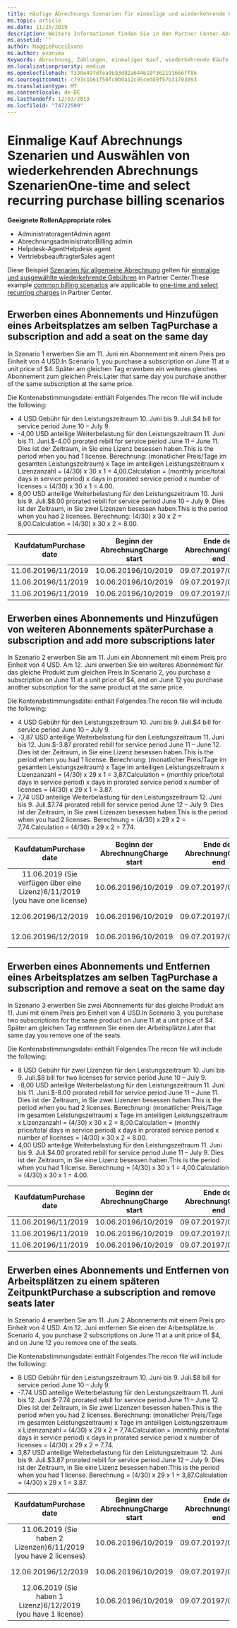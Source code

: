 ```yaml
---
title: Häufige Abrechnungs Szenarien für einmalige und wiederkehrende Käufe | Partner Center
ms.topic: article
ms.date: 11/25/2019
description: Weitere Informationen finden Sie in den Partner Center-Abrechnungs Beispielen für einmalige und wiederkehrende Käufe. Wenn Sie Abonnements erwerben, können Sie weitere Abonnements hinzufügen, Arbeitsplätze hinzufügen oder entfernen.
ms.assetid: ''
author: MaggiePucciEvans
ms.author: evansma
Keywords: Abrechnung, Zahlungen, einmaliger Kauf, wiederkehrende Käufe, Abonnements, Arbeitsplätze
ms.localizationpriority: medium
ms.openlocfilehash: f330e49fdfea9b93d02a644610f3621916667f86
ms.sourcegitcommit: c793c1b61f50fc0b0a12c95cedd9f57b31703093
ms.translationtype: MT
ms.contentlocale: de-DE
ms.lasthandoff: 12/03/2019
ms.locfileid: "74722509"
---
```

# <a name="one-time-and-select-recurring-purchase-billing-scenarios"></a><span data-ttu-id="62fdd-104">Einmalige Kauf Abrechnungs Szenarien und Auswählen von wiederkehrenden Abrechnungs Szenarien</span><span class="sxs-lookup"><span data-stu-id="62fdd-104">One-time and select recurring purchase billing scenarios</span></span>

<span data-ttu-id="62fdd-105">**Geeignete Rollen**</span><span class="sxs-lookup"><span data-stu-id="62fdd-105">**Appropriate roles**</span></span>

- <span data-ttu-id="62fdd-106">Administratoragent</span><span class="sxs-lookup"><span data-stu-id="62fdd-106">Admin agent</span></span>
- <span data-ttu-id="62fdd-107">Abrechnungsadministrator</span><span class="sxs-lookup"><span data-stu-id="62fdd-107">Billing admin</span></span>
- <span data-ttu-id="62fdd-108">Helpdesk-Agent</span><span class="sxs-lookup"><span data-stu-id="62fdd-108">Helpdesk agent</span></span>
- <span data-ttu-id="62fdd-109">Vertriebsbeauftragter</span><span class="sxs-lookup"><span data-stu-id="62fdd-109">Sales agent</span></span>

<span data-ttu-id="62fdd-110">Diese Beispiel [Szenarien für allgemeine Abrechnung](common-billing-scenarios.md) gelten für [einmalige und ausgewählte wiederkehrende Gebühren](one-time-and-recurring-billing.md) im Partner Center.</span><span class="sxs-lookup"><span data-stu-id="62fdd-110">These example [common billing scenarios](common-billing-scenarios.md) are applicable to [one-time and select recurring charges](one-time-and-recurring-billing.md) in Partner Center.</span></span>

## <a name="purchase-a-subscription-and-add-a-seat-on-the-same-day"></a><span data-ttu-id="62fdd-111">Erwerben eines Abonnements und Hinzufügen eines Arbeitsplatzes am selben Tag</span><span class="sxs-lookup"><span data-stu-id="62fdd-111">Purchase a subscription and add a seat on the same day</span></span>

<span data-ttu-id="62fdd-112">In Szenario 1 erwerben Sie am 11. Juni ein Abonnement mit einem Preis pro Einheit von 4 USD.</span><span class="sxs-lookup"><span data-stu-id="62fdd-112">In Scenario 1, you purchase a subscription on June 11 at a unit price of $4.</span></span> <span data-ttu-id="62fdd-113">Später am gleichen Tag erwerben ein weiteres gleiches Abonnement zum gleichen Preis.</span><span class="sxs-lookup"><span data-stu-id="62fdd-113">Later that same day you purchase another of the same subscription at the same price.</span></span>

<span data-ttu-id="62fdd-114">Die Kontenabstimmungsdatei enthält Folgendes:</span><span class="sxs-lookup"><span data-stu-id="62fdd-114">The recon file will include the following:</span></span>

- <span data-ttu-id="62fdd-115">4 USD Gebühr für den Leistungszeitraum 10. Juni bis 9. Juli.</span><span class="sxs-lookup"><span data-stu-id="62fdd-115">$4 bill for service period June 10 – July 9.</span></span>
- <span data-ttu-id="62fdd-116">-4,00 USD anteilige Weiterbelastung für den Leistungszeitraum 11. Juni bis 11. Juni.</span><span class="sxs-lookup"><span data-stu-id="62fdd-116">$-4.00 prorated rebill for service period June 11 – June 11.</span></span> <span data-ttu-id="62fdd-117">Dies ist der Zeitraum, in Sie eine Lizenz besessen haben.</span><span class="sxs-lookup"><span data-stu-id="62fdd-117">This is the period when you had 1 license.</span></span> <span data-ttu-id="62fdd-118">Berechnung: (monatlicher Preis/Tage im gesamten Leistungszeitraum) x Tage im anteiligen Leistungszeitraum x Lizenzanzahl = (4/30) x 30 x 1 = 4,00.</span><span class="sxs-lookup"><span data-stu-id="62fdd-118">Calculation = (monthly price/total days in service period) x days in prorated service period x number of licenses = (4/30) x 30 x 1 = 4.00.</span></span>
- <span data-ttu-id="62fdd-119">8,00 USD anteilige Weiterbelastung für den Leistungszeitraum 10. Juni bis 9. Juli.</span><span class="sxs-lookup"><span data-stu-id="62fdd-119">$8.00 prorated rebill for service period June 10 – July 9.</span></span> <span data-ttu-id="62fdd-120">Dies ist der Zeitraum, in Sie zwei Lizenzen besessen haben.</span><span class="sxs-lookup"><span data-stu-id="62fdd-120">This is the period when you had 2 licenses.</span></span> <span data-ttu-id="62fdd-121">Berechnung: (4/30) x 30 x 2 = 8,00.</span><span class="sxs-lookup"><span data-stu-id="62fdd-121">Calculation = (4/30) x 30 x 2 = 8.00.</span></span>

|<span data-ttu-id="62fdd-122">**Kaufdatum**</span><span class="sxs-lookup"><span data-stu-id="62fdd-122">**Purchase date**</span></span>   |<span data-ttu-id="62fdd-123">**Beginn der Abrechnung**</span><span class="sxs-lookup"><span data-stu-id="62fdd-123">**Charge start**</span></span> |<span data-ttu-id="62fdd-124">**Ende der Abrechnung**</span><span class="sxs-lookup"><span data-stu-id="62fdd-124">**Charge end**</span></span>  |<span data-ttu-id="62fdd-125">**Preis pro Einheit**</span><span class="sxs-lookup"><span data-stu-id="62fdd-125">**Unit price**</span></span>  |<span data-ttu-id="62fdd-126">**Anzahl**</span><span class="sxs-lookup"><span data-stu-id="62fdd-126">**Quantity**</span></span>  |<span data-ttu-id="62fdd-127">**Betrag**</span><span class="sxs-lookup"><span data-stu-id="62fdd-127">**Amount**</span></span> |<span data-ttu-id="62fdd-128">**Gebührenart**</span><span class="sxs-lookup"><span data-stu-id="62fdd-128">**Charge type**</span></span> |
|:------:|:------:|:------:|:------:|:------:|:------:|:-----:|
|<span data-ttu-id="62fdd-129">11.06.2019</span><span class="sxs-lookup"><span data-stu-id="62fdd-129">6/11/2019</span></span>      |<span data-ttu-id="62fdd-130">10.06.2019</span><span class="sxs-lookup"><span data-stu-id="62fdd-130">6/10/2019</span></span>   |<span data-ttu-id="62fdd-131">09.07.2019</span><span class="sxs-lookup"><span data-stu-id="62fdd-131">7/09/2019</span></span>         |<span data-ttu-id="62fdd-132">4 USD</span><span class="sxs-lookup"><span data-stu-id="62fdd-132">$4</span></span>                |<span data-ttu-id="62fdd-133">1</span><span class="sxs-lookup"><span data-stu-id="62fdd-133">1</span></span>                 |<span data-ttu-id="62fdd-134">4 USD</span><span class="sxs-lookup"><span data-stu-id="62fdd-134">$4</span></span>            |<span data-ttu-id="62fdd-135">Neu</span><span class="sxs-lookup"><span data-stu-id="62fdd-135">New</span></span>         |
|<span data-ttu-id="62fdd-136">11.06.2019</span><span class="sxs-lookup"><span data-stu-id="62fdd-136">6/11/2019</span></span>     | <span data-ttu-id="62fdd-137">10.06.2019</span><span class="sxs-lookup"><span data-stu-id="62fdd-137">6/10/2019</span></span>    |<span data-ttu-id="62fdd-138">09.07.2019</span><span class="sxs-lookup"><span data-stu-id="62fdd-138">7/09/2019</span></span>        |<span data-ttu-id="62fdd-139">4 USD</span><span class="sxs-lookup"><span data-stu-id="62fdd-139">$4</span></span>        |<span data-ttu-id="62fdd-140">1</span><span class="sxs-lookup"><span data-stu-id="62fdd-140">1</span></span>        | <span data-ttu-id="62fdd-141">-4 USD</span><span class="sxs-lookup"><span data-stu-id="62fdd-141">-$4</span></span>       |<span data-ttu-id="62fdd-142">addQuantity</span><span class="sxs-lookup"><span data-stu-id="62fdd-142">addQuantity</span></span>           |
|<span data-ttu-id="62fdd-143">11.06.2019</span><span class="sxs-lookup"><span data-stu-id="62fdd-143">6/11/2019</span></span>     | <span data-ttu-id="62fdd-144">10.06.2019</span><span class="sxs-lookup"><span data-stu-id="62fdd-144">6/10/2019</span></span>    |<span data-ttu-id="62fdd-145">09.07.2019</span><span class="sxs-lookup"><span data-stu-id="62fdd-145">7/09/2019</span></span>        |<span data-ttu-id="62fdd-146">4 USD</span><span class="sxs-lookup"><span data-stu-id="62fdd-146">$4</span></span>        | <span data-ttu-id="62fdd-147">2</span><span class="sxs-lookup"><span data-stu-id="62fdd-147">2</span></span>      |<span data-ttu-id="62fdd-148">-8 USD</span><span class="sxs-lookup"><span data-stu-id="62fdd-148">$8</span></span>         |<span data-ttu-id="62fdd-149">addQuantity</span><span class="sxs-lookup"><span data-stu-id="62fdd-149">addQuantity</span></span>           |

## <a name="purchase-a-subscription-and-add-more-subscriptions-later"></a><span data-ttu-id="62fdd-150">Erwerben eines Abonnements und Hinzufügen von weiteren Abonnements später</span><span class="sxs-lookup"><span data-stu-id="62fdd-150">Purchase a subscription and add more subscriptions later</span></span>

<span data-ttu-id="62fdd-151">In Szenario 2 erwerben Sie am 11. Juni ein Abonnement mit einem Preis pro Einheit von 4 USD. Am 12. Juni erwerben Sie ein weiteres Abonnement für das gleiche Produkt zum gleichen Preis.</span><span class="sxs-lookup"><span data-stu-id="62fdd-151">In Scenario 2, you purchase a subscription on June 11 at a unit price of $4, and on June 12 you purchase another subscription for the same product at the same price.</span></span>

<span data-ttu-id="62fdd-152">Die Kontenabstimmungsdatei enthält Folgendes:</span><span class="sxs-lookup"><span data-stu-id="62fdd-152">The recon file will include the following:</span></span>

- <span data-ttu-id="62fdd-153">4 USD Gebühr für den Leistungszeitraum 10. Juni bis 9. Juli.</span><span class="sxs-lookup"><span data-stu-id="62fdd-153">$4 bill for service period June 10 – July 9.</span></span>
- <span data-ttu-id="62fdd-154">-3,87 USD anteilige Weiterbelastung für den Leistungszeitraum 11. Juni bis 12. Juni.</span><span class="sxs-lookup"><span data-stu-id="62fdd-154">$-3.87 prorated rebill for service period June 11 – June 12.</span></span> <span data-ttu-id="62fdd-155">Dies ist der Zeitraum, in Sie eine Lizenz besessen haben.</span><span class="sxs-lookup"><span data-stu-id="62fdd-155">This is the period when you had 1 license.</span></span> <span data-ttu-id="62fdd-156">Berechnung: (monatlicher Preis/Tage im gesamten Leistungszeitraum) x Tage im anteiligen Leistungszeitraum x Lizenzanzahl = (4/30) x 29 x 1 = 3,87.</span><span class="sxs-lookup"><span data-stu-id="62fdd-156">Calculation = (monthly price/total days in service period) x days in prorated service period x number of licenses = (4/30) x 29 x 1 = 3.87.</span></span>
- <span data-ttu-id="62fdd-157">7,74 USD anteilige Weiterbelastung für den Leistungszeitraum 12. Juni bis 9. Juli.</span><span class="sxs-lookup"><span data-stu-id="62fdd-157">$7.74 prorated rebill for service period June 12 – July 9.</span></span> <span data-ttu-id="62fdd-158">Dies ist der Zeitraum, in Sie zwei Lizenzen besessen haben.</span><span class="sxs-lookup"><span data-stu-id="62fdd-158">This is the period when you had 2 licenses.</span></span> <span data-ttu-id="62fdd-159">Berechnung = (4/30) x 29 x 2 = 7,74.</span><span class="sxs-lookup"><span data-stu-id="62fdd-159">Calculation = (4/30) x 29 x 2 = 7.74.</span></span>

|<span data-ttu-id="62fdd-160">**Kaufdatum**</span><span class="sxs-lookup"><span data-stu-id="62fdd-160">**Purchase date**</span></span>   |<span data-ttu-id="62fdd-161">**Beginn der Abrechnung**</span><span class="sxs-lookup"><span data-stu-id="62fdd-161">**Charge start**</span></span> |<span data-ttu-id="62fdd-162">**Ende der Abrechnung**</span><span class="sxs-lookup"><span data-stu-id="62fdd-162">**Charge end**</span></span>  |<span data-ttu-id="62fdd-163">**Preis pro Einheit**</span><span class="sxs-lookup"><span data-stu-id="62fdd-163">**Unit price**</span></span>  |<span data-ttu-id="62fdd-164">**Anzahl**</span><span class="sxs-lookup"><span data-stu-id="62fdd-164">**Quantity**</span></span>  |<span data-ttu-id="62fdd-165">**Betrag**</span><span class="sxs-lookup"><span data-stu-id="62fdd-165">**Amount**</span></span> |<span data-ttu-id="62fdd-166">**Gebührenart**</span><span class="sxs-lookup"><span data-stu-id="62fdd-166">**Charge type**</span></span> |
|:------:|:------:|:------:|:------:|:------:|:------:|:-----:|
|<span data-ttu-id="62fdd-167">11.06.2019 (Sie verfügen über eine Lizenz)</span><span class="sxs-lookup"><span data-stu-id="62fdd-167">6/11/2019 (you have one license)</span></span>     |<span data-ttu-id="62fdd-168">10.06.2019</span><span class="sxs-lookup"><span data-stu-id="62fdd-168">6/10/2019</span></span>   |<span data-ttu-id="62fdd-169">09.07.2019</span><span class="sxs-lookup"><span data-stu-id="62fdd-169">7/09/2019</span></span>         |<span data-ttu-id="62fdd-170">4 USD</span><span class="sxs-lookup"><span data-stu-id="62fdd-170">$4</span></span>         |<span data-ttu-id="62fdd-171">1</span><span class="sxs-lookup"><span data-stu-id="62fdd-171">1</span></span>        |<span data-ttu-id="62fdd-172">4 USD</span><span class="sxs-lookup"><span data-stu-id="62fdd-172">$4</span></span>            |<span data-ttu-id="62fdd-173">Neu</span><span class="sxs-lookup"><span data-stu-id="62fdd-173">New</span></span>         |
|<span data-ttu-id="62fdd-174">12.06.2019</span><span class="sxs-lookup"><span data-stu-id="62fdd-174">6/12/2019</span></span>     | <span data-ttu-id="62fdd-175">10.06.2019</span><span class="sxs-lookup"><span data-stu-id="62fdd-175">6/10/2019</span></span>    |<span data-ttu-id="62fdd-176">09.07.2019</span><span class="sxs-lookup"><span data-stu-id="62fdd-176">7/09/2019</span></span>        |<span data-ttu-id="62fdd-177">4 USD</span><span class="sxs-lookup"><span data-stu-id="62fdd-177">$4</span></span>        |<span data-ttu-id="62fdd-178">1</span><span class="sxs-lookup"><span data-stu-id="62fdd-178">1</span></span>        | <span data-ttu-id="62fdd-179">-3,87 USD</span><span class="sxs-lookup"><span data-stu-id="62fdd-179">-$3.87</span></span>       |<span data-ttu-id="62fdd-180">addQuantity</span><span class="sxs-lookup"><span data-stu-id="62fdd-180">addQuantity</span></span>           |
|<span data-ttu-id="62fdd-181">12.06.2019</span><span class="sxs-lookup"><span data-stu-id="62fdd-181">6/12/2019</span></span>     | <span data-ttu-id="62fdd-182">10.06.2019</span><span class="sxs-lookup"><span data-stu-id="62fdd-182">6/10/2019</span></span>    |<span data-ttu-id="62fdd-183">09.07.2019</span><span class="sxs-lookup"><span data-stu-id="62fdd-183">7/09/2019</span></span>        |<span data-ttu-id="62fdd-184">4 USD</span><span class="sxs-lookup"><span data-stu-id="62fdd-184">$4</span></span>        | <span data-ttu-id="62fdd-185">2</span><span class="sxs-lookup"><span data-stu-id="62fdd-185">2</span></span>      |<span data-ttu-id="62fdd-186">7,74 USD</span><span class="sxs-lookup"><span data-stu-id="62fdd-186">$7.74</span></span>       |<span data-ttu-id="62fdd-187">addQuantity</span><span class="sxs-lookup"><span data-stu-id="62fdd-187">addQuantity</span></span>           |

## <a name="purchase-a-subscription-and-remove-a-seat-on-the-same-day"></a><span data-ttu-id="62fdd-188">Erwerben eines Abonnements und Entfernen eines Arbeitsplatzes am selben Tag</span><span class="sxs-lookup"><span data-stu-id="62fdd-188">Purchase a subscription and remove a seat on the same day</span></span>

<span data-ttu-id="62fdd-189">In Szenario 3 erwerben Sie zwei Abonnements für das gleiche Produkt am 11. Juni mit einem Preis pro Einheit von 4 USD.</span><span class="sxs-lookup"><span data-stu-id="62fdd-189">In Scenario 3, you purchase two subscriptions for the same product on June 11 at a unit price of $4.</span></span> <span data-ttu-id="62fdd-190">Später am gleichen Tag entfernen Sie einen der Arbeitsplätze.</span><span class="sxs-lookup"><span data-stu-id="62fdd-190">Later that same day you remove one of the seats.</span></span>  

<span data-ttu-id="62fdd-191">Die Kontenabstimmungsdatei enthält Folgendes:</span><span class="sxs-lookup"><span data-stu-id="62fdd-191">The recon file will include the following:</span></span>

- <span data-ttu-id="62fdd-192">8 USD Gebühr für zwei Lizenzen für den Leistungszeitraum 10. Juni bis 9. Juli.</span><span class="sxs-lookup"><span data-stu-id="62fdd-192">$8 bill for two licenses for service period June 10 – July 9.</span></span>
- <span data-ttu-id="62fdd-193">-8,00 USD anteilige Weiterbelastung für den Leistungszeitraum 11. Juni bis 11. Juni.</span><span class="sxs-lookup"><span data-stu-id="62fdd-193">$-8.00 prorated rebill for service period June 11 – June 11.</span></span> <span data-ttu-id="62fdd-194">Dies ist der Zeitraum, in Sie zwei Lizenzen besessen haben.</span><span class="sxs-lookup"><span data-stu-id="62fdd-194">This is the period when you had 2 licenses.</span></span> <span data-ttu-id="62fdd-195">Berechnung: (monatlicher Preis/Tage im gesamten Leistungszeitraum) x Tage im anteiligen Leistungszeitraum x Lizenzanzahl = (4/30) x 30 x 2 = 8,00.</span><span class="sxs-lookup"><span data-stu-id="62fdd-195">Calculation = (monthly price/total days in service period) x days in prorated service period x number of licenses = (4/30) x 30 x 2 = 8.00.</span></span>
- <span data-ttu-id="62fdd-196">4,00 USD anteilige Weiterbelastung für den Leistungszeitraum 11. Juni bis 9. Juli.</span><span class="sxs-lookup"><span data-stu-id="62fdd-196">$4.00 prorated rebill for service period June 11 – July 9.</span></span> <span data-ttu-id="62fdd-197">Dies ist der Zeitraum, in Sie eine Lizenz besessen haben.</span><span class="sxs-lookup"><span data-stu-id="62fdd-197">This is the period when you had 1 license.</span></span> <span data-ttu-id="62fdd-198">Berechnung = (4/30) x 30 x 1 = 4,00.</span><span class="sxs-lookup"><span data-stu-id="62fdd-198">Calculation = (4/30) x 30 x 1 = 4.00.</span></span>

|<span data-ttu-id="62fdd-199">**Kaufdatum**</span><span class="sxs-lookup"><span data-stu-id="62fdd-199">**Purchase date**</span></span>   |<span data-ttu-id="62fdd-200">**Beginn der Abrechnung**</span><span class="sxs-lookup"><span data-stu-id="62fdd-200">**Charge start**</span></span> |<span data-ttu-id="62fdd-201">**Ende der Abrechnung**</span><span class="sxs-lookup"><span data-stu-id="62fdd-201">**Charge end**</span></span>  |<span data-ttu-id="62fdd-202">**Preis pro Einheit**</span><span class="sxs-lookup"><span data-stu-id="62fdd-202">**Unit price**</span></span>  |<span data-ttu-id="62fdd-203">**Anzahl**</span><span class="sxs-lookup"><span data-stu-id="62fdd-203">**Quantity**</span></span>  |<span data-ttu-id="62fdd-204">**Betrag**</span><span class="sxs-lookup"><span data-stu-id="62fdd-204">**Amount**</span></span> |<span data-ttu-id="62fdd-205">**Gebührenart**</span><span class="sxs-lookup"><span data-stu-id="62fdd-205">**Charge type**</span></span> |
|:------:|:------:|:------:|:------:|:------:|:------:|:-----:|
|<span data-ttu-id="62fdd-206">11.06.2019</span><span class="sxs-lookup"><span data-stu-id="62fdd-206">6/11/2019</span></span>      |<span data-ttu-id="62fdd-207">10.06.2019</span><span class="sxs-lookup"><span data-stu-id="62fdd-207">6/10/2019</span></span>   |<span data-ttu-id="62fdd-208">09.07.2019</span><span class="sxs-lookup"><span data-stu-id="62fdd-208">7/09/2019</span></span>         |<span data-ttu-id="62fdd-209">4 USD</span><span class="sxs-lookup"><span data-stu-id="62fdd-209">$4</span></span>                |<span data-ttu-id="62fdd-210">2</span><span class="sxs-lookup"><span data-stu-id="62fdd-210">2</span></span>                 |<span data-ttu-id="62fdd-211">-8 USD</span><span class="sxs-lookup"><span data-stu-id="62fdd-211">$8</span></span>            |<span data-ttu-id="62fdd-212">Neu</span><span class="sxs-lookup"><span data-stu-id="62fdd-212">New</span></span>         |
|<span data-ttu-id="62fdd-213">11.06.2019</span><span class="sxs-lookup"><span data-stu-id="62fdd-213">6/11/2019</span></span>     | <span data-ttu-id="62fdd-214">10.06.2019</span><span class="sxs-lookup"><span data-stu-id="62fdd-214">6/10/2019</span></span>    |<span data-ttu-id="62fdd-215">09.07.2019</span><span class="sxs-lookup"><span data-stu-id="62fdd-215">7/09/2019</span></span>        |<span data-ttu-id="62fdd-216">4 USD</span><span class="sxs-lookup"><span data-stu-id="62fdd-216">$4</span></span>        |<span data-ttu-id="62fdd-217">2</span><span class="sxs-lookup"><span data-stu-id="62fdd-217">2</span></span>        | <span data-ttu-id="62fdd-218">-8 USD</span><span class="sxs-lookup"><span data-stu-id="62fdd-218">-$8</span></span>       |<span data-ttu-id="62fdd-219">removeQuantity</span><span class="sxs-lookup"><span data-stu-id="62fdd-219">removeQuantity</span></span>           |
|<span data-ttu-id="62fdd-220">11.06.2019</span><span class="sxs-lookup"><span data-stu-id="62fdd-220">6/11/2019</span></span>     | <span data-ttu-id="62fdd-221">10.06.2019</span><span class="sxs-lookup"><span data-stu-id="62fdd-221">6/10/2019</span></span>    |<span data-ttu-id="62fdd-222">09.07.2019</span><span class="sxs-lookup"><span data-stu-id="62fdd-222">7/09/2019</span></span>        |<span data-ttu-id="62fdd-223">4 USD</span><span class="sxs-lookup"><span data-stu-id="62fdd-223">$4</span></span>        | <span data-ttu-id="62fdd-224">1</span><span class="sxs-lookup"><span data-stu-id="62fdd-224">1</span></span>      |<span data-ttu-id="62fdd-225">4 USD</span><span class="sxs-lookup"><span data-stu-id="62fdd-225">$4</span></span>         |<span data-ttu-id="62fdd-226">removeQuantity</span><span class="sxs-lookup"><span data-stu-id="62fdd-226">removeQuantity</span></span>           |

## <a name="purchase-a-subscription-and-remove-seats-later"></a><span data-ttu-id="62fdd-227">Erwerben eines Abonnements und Entfernen von Arbeitsplätzen zu einem späteren Zeitpunkt</span><span class="sxs-lookup"><span data-stu-id="62fdd-227">Purchase a subscription and remove seats later</span></span>

<span data-ttu-id="62fdd-228">In Szenario 4 erwerben Sie am 11. Juni 2 Abonnements mit einem Preis pro Einheit von 4 USD. Am 12. Juni entfernen Sie einen der Arbeitsplätze.</span><span class="sxs-lookup"><span data-stu-id="62fdd-228">In Scenario 4, you purchase 2 subscriptions on June 11 at a unit price of $4, and on June 12 you remove one of the seats.</span></span>

<span data-ttu-id="62fdd-229">Die Kontenabstimmungsdatei enthält Folgendes:</span><span class="sxs-lookup"><span data-stu-id="62fdd-229">The recon file will include the following:</span></span>

- <span data-ttu-id="62fdd-230">8 USD Gebühr für den Leistungszeitraum 10. Juni bis 9. Juli.</span><span class="sxs-lookup"><span data-stu-id="62fdd-230">$8 bill for service period June 10 – July 9.</span></span>
- <span data-ttu-id="62fdd-231">-7.74 USD anteilige Weiterbelastung für den Leistungszeitraum 11. Juni bis 12. Juni.</span><span class="sxs-lookup"><span data-stu-id="62fdd-231">$-7.74 prorated rebill for service period June 11 – June 12.</span></span> <span data-ttu-id="62fdd-232">Dies ist der Zeitraum, in Sie zwei Lizenzen besessen haben.</span><span class="sxs-lookup"><span data-stu-id="62fdd-232">This is the period when you had 2 licenses.</span></span> <span data-ttu-id="62fdd-233">Berechnung: (monatlicher Preis/Tage im gesamten Leistungszeitraum) x Tage im anteiligen Leistungszeitraum x Lizenzanzahl = (4/30) x 29 x 2 = 7,74.</span><span class="sxs-lookup"><span data-stu-id="62fdd-233">Calculation = (monthly price/total days in service period) x days in prorated service period x number of licenses = (4/30) x 29 x 2 = 7.74.</span></span>
- <span data-ttu-id="62fdd-234">3,87 USD anteilige Weiterbelastung für den Leistungszeitraum 12. Juni bis 9. Juli.</span><span class="sxs-lookup"><span data-stu-id="62fdd-234">$3.87 prorated rebill for service period June 12 – July 9.</span></span> <span data-ttu-id="62fdd-235">Dies ist der Zeitraum, in Sie eine Lizenz besessen haben.</span><span class="sxs-lookup"><span data-stu-id="62fdd-235">This is the period when you had 1 license.</span></span> <span data-ttu-id="62fdd-236">Berechnung = (4/30) x 29 x 1 = 3,87.</span><span class="sxs-lookup"><span data-stu-id="62fdd-236">Calculation = (4/30) x 29 x 1 = 3.87.</span></span>

|<span data-ttu-id="62fdd-237">**Kaufdatum**</span><span class="sxs-lookup"><span data-stu-id="62fdd-237">**Purchase date**</span></span>   |<span data-ttu-id="62fdd-238">**Beginn der Abrechnung**</span><span class="sxs-lookup"><span data-stu-id="62fdd-238">**Charge start**</span></span> |<span data-ttu-id="62fdd-239">**Ende der Abrechnung**</span><span class="sxs-lookup"><span data-stu-id="62fdd-239">**Charge end**</span></span>  |<span data-ttu-id="62fdd-240">**Preis pro Einheit**</span><span class="sxs-lookup"><span data-stu-id="62fdd-240">**Unit price**</span></span>  |<span data-ttu-id="62fdd-241">**Anzahl**</span><span class="sxs-lookup"><span data-stu-id="62fdd-241">**Quantity**</span></span>  |<span data-ttu-id="62fdd-242">**Betrag**</span><span class="sxs-lookup"><span data-stu-id="62fdd-242">**Amount**</span></span> |<span data-ttu-id="62fdd-243">**Gebührenart**</span><span class="sxs-lookup"><span data-stu-id="62fdd-243">**Charge type**</span></span> |
|:------:|:------:|:------:|:------:|:------:|:------:|:-----:|
|<span data-ttu-id="62fdd-244">11.06.2019 (Sie haben 2 Lizenzen)</span><span class="sxs-lookup"><span data-stu-id="62fdd-244">6/11/2019 (you have 2 licenses)</span></span>     |<span data-ttu-id="62fdd-245">10.06.2019</span><span class="sxs-lookup"><span data-stu-id="62fdd-245">6/10/2019</span></span>   |<span data-ttu-id="62fdd-246">09.07.2019</span><span class="sxs-lookup"><span data-stu-id="62fdd-246">7/09/2019</span></span>         |<span data-ttu-id="62fdd-247">4 USD</span><span class="sxs-lookup"><span data-stu-id="62fdd-247">$4</span></span>         |<span data-ttu-id="62fdd-248">2</span><span class="sxs-lookup"><span data-stu-id="62fdd-248">2</span></span>        |<span data-ttu-id="62fdd-249">-8 USD</span><span class="sxs-lookup"><span data-stu-id="62fdd-249">$8</span></span>       |<span data-ttu-id="62fdd-250">Neu</span><span class="sxs-lookup"><span data-stu-id="62fdd-250">New</span></span>       |
|<span data-ttu-id="62fdd-251">12.06.2019</span><span class="sxs-lookup"><span data-stu-id="62fdd-251">6/12/2019</span></span>     | <span data-ttu-id="62fdd-252">10.06.2019</span><span class="sxs-lookup"><span data-stu-id="62fdd-252">6/10/2019</span></span>    |<span data-ttu-id="62fdd-253">09.07.2019</span><span class="sxs-lookup"><span data-stu-id="62fdd-253">7/09/2019</span></span>        |<span data-ttu-id="62fdd-254">4 USD</span><span class="sxs-lookup"><span data-stu-id="62fdd-254">$4</span></span>        |<span data-ttu-id="62fdd-255">2</span><span class="sxs-lookup"><span data-stu-id="62fdd-255">2</span></span>        | <span data-ttu-id="62fdd-256">-7,74 USD</span><span class="sxs-lookup"><span data-stu-id="62fdd-256">-$7.74</span></span>       |<span data-ttu-id="62fdd-257">removeQuantity</span><span class="sxs-lookup"><span data-stu-id="62fdd-257">removeQuantity</span></span>           |
|<span data-ttu-id="62fdd-258">12.06.2019 (Sie haben 1 Lizenz)</span><span class="sxs-lookup"><span data-stu-id="62fdd-258">6/12/2019 (you have 1 license)</span></span>    | <span data-ttu-id="62fdd-259">10.06.2019</span><span class="sxs-lookup"><span data-stu-id="62fdd-259">6/10/2019</span></span>    |<span data-ttu-id="62fdd-260">09.07.2019</span><span class="sxs-lookup"><span data-stu-id="62fdd-260">7/09/2019</span></span>   |<span data-ttu-id="62fdd-261">4 USD</span><span class="sxs-lookup"><span data-stu-id="62fdd-261">$4</span></span>    |<span data-ttu-id="62fdd-262">1</span><span class="sxs-lookup"><span data-stu-id="62fdd-262">1</span></span>      |<span data-ttu-id="62fdd-263">3,87 USD</span><span class="sxs-lookup"><span data-stu-id="62fdd-263">$3.87</span></span>    |<span data-ttu-id="62fdd-264">removeQuantity</span><span class="sxs-lookup"><span data-stu-id="62fdd-264">removeQuantity</span></span> |
